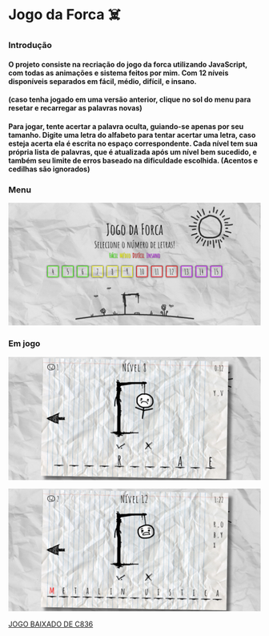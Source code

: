 # Jogo da Forca ☠️

### Introdução

#### O projeto consiste na recriação do jogo da forca utilizando JavaScript, com todas as animações e sistema feitos por mim. Com 12 níveis disponíveis separados em fácil, médio, difícil, e insano.
#### (caso tenha jogado em uma versão anterior, clique no sol do menu para resetar e recarregar as palavras novas)<br>

#### Para jogar, tente acertar a palavra oculta, guiando-se apenas por seu tamanho. Digite uma letra do alfabeto para tentar acertar uma letra, caso esteja acerta ela é escrita no espaço correspondente. Cada nível tem sua própria lista de palavras, que é atualizada após um nível bem sucedido, e também seu limite de erros baseado na dificuldade escolhida. (Acentos e cedilhas são ignorados)

### Menu 

![Menu inicial do jogo](imagens/RDmenu.png "Menu inicial do jogo")

### Em jogo

![Layout em Jogo](imagens/RDjogo1.png "Layout em Jogo")

![Layout em Jogo](imagens/RDjogo2.png "Layout em Jogo")

[JOGO BAIXADO DE C836](https://github.com/C836/Jogo-da-forca)

